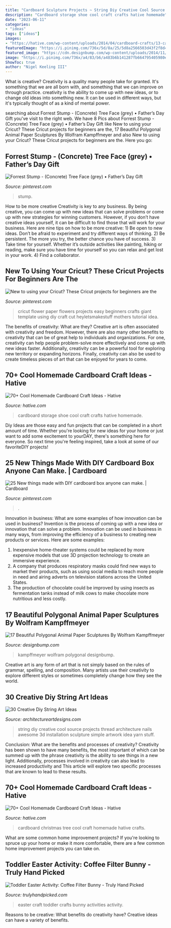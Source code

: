 ```yaml
---
title: "Cardboard Sculpture Projects ~ String Diy Creative Cool Source Projects Thread Architecture Nails Awesome 3d Installation Sculpture Simple Artwork Idea Yarn Stuff"
description: "Cardboard storage shoe cool craft crafts hative homemade"
date: "2023-06-11"
categories:
- "ideas"
tags: ["ideas"]
images:
- "https://hative.com/wp-content/uploads/2014/04/cardboard-crafts/13-cardboard-shoe-storage.jpg"
featuredImage: "https://i.pinimg.com/736x/5d/8a/25/5d8a2566503d43f2f8d498a8784742ea.jpg"
featured_image: "https://cdn.designbump.com/wp-content/uploads/2014/11/paper-animal-sculptures-paperwolf-wolfram-kampffmeyer-1.jpg"
image: "https://i.pinimg.com/736x/a4/83/b6/a483b6b141287fb664795405980ef4a0.jpg"
ShowToc: true
author: "Nigel Keeling III"
---
```



What is creative?
Creativity is a quality many people take for granted. It's something that we are all born with, and something that we can improve on through practice. creativity is the ability to come up with new ideas, or to change old ideas into something new. It can be used in different ways, but it's typically thought of as a kind of mental power.

	

		
searching about Forrest Stump - (Concrete) Tree Face (grey) • Father’s Day Gift you've visit to the right web. We have 8 Pics about Forrest Stump - (Concrete) Tree Face (grey) • Father’s Day Gift like New to using your Cricut? These Cricut projects for beginners are the, 17 Beautiful Polygonal Animal Paper Sculptures By Wolfram Kampffmeyer and also New to using your Cricut? These Cricut projects for beginners are the. Here you go:
		
    
## Forrest Stump - (Concrete) Tree Face (grey) • Father’s Day Gift

<img loading=lazy src="https://i.pinimg.com/736x/5d/8a/25/5d8a2566503d43f2f8d498a8784742ea.jpg" onerror="this.onerror=null;this.src='https://tse1.mm.bing.net/th?id=OIP.HJy_Zu5FPJr0FTZN9tPvUQHaIJ&amp;pid=15.1';" alt="Forrest Stump - (Concrete) Tree Face (grey) • Father’s Day Gift">

_Source: pinterest.com_

>stump. 

	

How to be more creative
Creativity is key to any business. By being creative, you can come up with new ideas that can solve problems or come up with new strategies for winning customers. However, if you don’t have creative ideas yourself, it can be difficult to find those that will work for your business. Here are nine tips on how to be more creative: 1) Be open to new ideas. Don’t be afraid to experiment and try different ways of thinking. 2) Be persistent. The more you try, the better chance you have of success. 3) Take time for yourself. Whether it’s outside activities like painting, hiking or reading, make sure you have time for yourself so you can relax and get lost in your work. 4) Find a collaborator.

    
## New To Using Your Cricut? These Cricut Projects For Beginners Are The

<img loading=lazy src="https://i.pinimg.com/736x/a4/83/b6/a483b6b141287fb664795405980ef4a0.jpg" onerror="this.onerror=null;this.src='https://tse3.mm.bing.net/th?id=OIP.hkxZ6Ynx9BrT6a4NO9j8YwHaLH&amp;pid=15.1';" alt="New to using your Cricut? These Cricut projects for beginners are the">

_Source: pinterest.com_

>cricut flower paper flowers projects easy beginners crafts giant template using diy craft cut heyletsmakestuff mothers tutorial idea. 

	

The benefits of creativity: What are they?
Creative art is often associated with creativity and freedom. However, there are also many other benefits to creativity that can be of great help to individuals and organizations. For one, creativity can help people problem-solve more effectively and come up with new ideas faster. Additionally, creativity can be a powerful tool for exploring new territory or expanding horizons. Finally, creativity can also be used to create timeless pieces of art that can be enjoyed for years to come.

    
## 70+ Cool Homemade Cardboard Craft Ideas - Hative

<img loading=lazy src="https://hative.com/wp-content/uploads/2014/04/cardboard-crafts/13-cardboard-shoe-storage.jpg" onerror="this.onerror=null;this.src='https://tse3.mm.bing.net/th?id=OIP.9Pa96wJwxVCW1WZjrLNPSAHaI0&amp;pid=15.1';" alt="70+ Cool Homemade Cardboard Craft Ideas - Hative">

_Source: hative.com_

>cardboard storage shoe cool craft crafts hative homemade. 

	

Diy Ideas are those easy and fun projects that can be completed in a short amount of time. Whether you're looking for new ideas for your home or just want to add some excitement to yourDAY, there's something here for everyone. So next time you're feeling inspired, take a look at some of our favoriteDIY projects!

    
## 25 New Things Made With DIY Cardboard Box Anyone Can Make. | Cardboard

<img loading=lazy src="https://i.pinimg.com/736x/cc/60/28/cc60280d694d73ebcb03e912a9716104.jpg" onerror="this.onerror=null;this.src='https://tse1.mm.bing.net/th?id=OIP.eT4TmhSeWXB5gIOIHbNzdAHaOI&amp;pid=15.1';" alt="25 New things made with DIY cardboard box anyone can make. | Cardboard">

_Source: pinterest.com_

>. 

	

Innovation in business: What are some examples of how innovation can be used in business?
Invention is the process of coming up with a new idea or innovation that can solve a problem. Innovation can be used in business in many ways, from improving the efficiency of a business to creating new products or services. Here are some examples: 
1. Inexpensive home-theater systems could be replaced by more expensive models that use 3D projection technology to create an immersive experience. 
2. A company that produces respiratory masks could find new ways to market their products, such as using social media to reach more people in need and airing adverts on television stations across the United States. 
3. The production of chocolate could be improved by using insects as fermentation tanks instead of milk cows to make chocolate more nutritious and less costly. 

    
## 17 Beautiful Polygonal Animal Paper Sculptures By Wolfram Kampffmeyer

<img loading=lazy src="https://cdn.designbump.com/wp-content/uploads/2014/11/paper-animal-sculptures-paperwolf-wolfram-kampffmeyer-1.jpg" onerror="this.onerror=null;this.src='https://tse2.mm.bing.net/th?id=OIP.cyyLPXbk5ScZ8sJ_I08iKgHaKh&amp;pid=15.1';" alt="17 Beautiful Polygonal Animal Paper Sculptures By Wolfram Kampffmeyer">

_Source: designbump.com_

>kampffmeyer wolfram polygonal designbump. 

	

Creative art is any form of art that is not simply based on the rules of grammar, spelling, and composition. Many artists use their creativity to explore different styles or sometimes completely change how they see the world.

    
## 30 Creative Diy String Art Ideas

<img loading=lazy src="http://www.architectureartdesigns.com/wp-content/uploads/2013/08/729-630x840.jpg" onerror="this.onerror=null;this.src='https://tse2.mm.bing.net/th?id=OIP.aVuizfr3y7LNJUj5JpPSkgHaJ4&amp;pid=15.1';" alt="30 Creative Diy String Art Ideas">

_Source: architectureartdesigns.com_

>string diy creative cool source projects thread architecture nails awesome 3d installation sculpture simple artwork idea yarn stuff. 

	

Conclusion: What are the benefits and processes of creativity?
Creativity has been shown to have many benefits, the most important of which can be summed up with the phrase creativity is the ability to see things in a new light. Additionally, processes involved in creativity can also lead to increased productivity and This article will explore two specific processes that are known to lead to these results.

    
## 70+ Cool Homemade Cardboard Craft Ideas - Hative

<img loading=lazy src="https://hative.com/wp-content/uploads/2014/04/cardboard-crafts/10-cardboard-christmas-tree.jpg" onerror="this.onerror=null;this.src='https://tse3.mm.bing.net/th?id=OIP.n28n2uZrs9RA6ittqlK-wwHaJ8&amp;pid=15.1';" alt="70+ Cool Homemade Cardboard Craft Ideas - Hative">

_Source: hative.com_

>cardboard christmas tree cool craft homemade hative crafts. 

	

What are some common home improvement projects?
If you're looking to spruce up your home or make it more comfortable, there are a few common home improvement projects you can take on.

    
## Toddler Easter Activity: Coffee Filter Bunny - Truly Hand Picked

<img loading=lazy src="https://trulyhandpicked.com/wp-content/uploads/2019/02/toddler-activities-15510781378n4kg.jpg" onerror="this.onerror=null;this.src='https://tse2.mm.bing.net/th?id=OIP.y7YtqocWdTMbeRn0qvmNTwHaJ3&amp;pid=15.1';" alt="Toddler Easter Activity: Coffee Filter Bunny - Truly Hand Picked">

_Source: trulyhandpicked.com_

>easter craft toddler crafts bunny activities activity. 

	

Reasons to be creative: What benefits do creativity have?
Creative ideas can have a variety of benefits.

